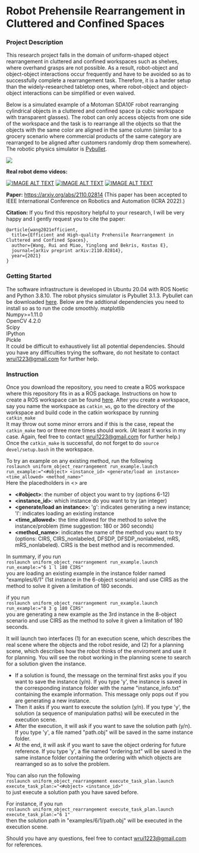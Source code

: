 # Robot Prehensile Rearrangement in Cluttered and Confined Spaces

### Project Description
This research project falls in the domain of uniform-shaped object rearrangement in cluttered and confined workspaces such as shelves, where overhand grasps are not possible. 
As a result, robot-object and object-object interactions occur frequently and have to be avoided so as to successfully complete a rearrangement task.
Therefore, it is a harder setup than the widely-researched tabletop ones, where robot-object and object-object interactions can be simplified or even waived.

Below is a simulated example of a Motoman SDA10F robot rearranging cylindrical objects in a cluttered and confined space (a cubic workspace with transparent glasses). The robot can only access objects from one side of the workspace and the task is to rearrange all the objects so that the objects with the same color are aligned in the same column (similar to a grocery scenario where commercial products of the same category are rearranged to be aligned after customers randomly drop them somewhere). The robotic physics simulator is [Pybullet](https://pybullet.org/wordpress/).

<img src="image_materials/rearrangement_example.gif" />

**Real robot demo videos:**

[![IMAGE ALT TEXT](http://img.youtube.com/vi/iBIkDog2caU/0.jpg)](https://www.youtube.com/watch?v=iBIkDog2caU&ab_channel=PRACSYS)
[![IMAGE ALT TEXT](http://img.youtube.com/vi/EUeo8PUi3HQ/0.jpg)](https://www.youtube.com/watch?v=EUeo8PUi3HQ&ab_channel=PRACSYS)
[![IMAGE ALT TEXT](http://img.youtube.com/vi/pYr6LGAE5mY/0.jpg)](https://www.youtube.com/watch?v=pYr6LGAE5mY&ab_channel=PRACSYS)

**Paper:** https://arxiv.org/abs/2110.02814 (This paper has been accepted to IEEE International Conference on Robotics and Automation (ICRA 2022).)

**Citation:**
If you find this repository helpful to your research, I will be very happy and I gently request you to cite the paper:

```
@article{wang2021efficient,
  title={Efficient and High-quality Prehensile Rearrangement in Cluttered and Confined Spaces},
  author={Wang, Rui and Miao, Yinglong and Bekris, Kostas E},
  journal={arXiv preprint arXiv:2110.02814},
  year={2021}
}
```

### Getting Started
The software infrastructure is developed in Ubuntu 20.04 with ROS Noetic and Python 3.8.10.
The robot physics simulator is Pybullet 3.1.3. Pybullet can be downloaded [here](https://pypi.org/project/pybullet/).
Below are the addtional dependencies you need to install so as to run the code smoothly.
matplotlib <br/>
Numpy>=1.11.0 <br/>
OpenCV 4.2.0 <br/>
Scipy <br/>
IPython <br/>
Pickle <br/>
It could be difficult to exhaustively list all potential dependencies. Should you have any difficulties trying the software, do not hesitate to contact wrui1223@gmail.com for further help.

### Instruction
Once you download the repository, you need to create a ROS workspace where this repository fits in as a ROS package. Instructions on how to create a ROS workspace can be found [here](http://wiki.ros.org/catkin/Tutorials/create_a_workspace). 
After you create a workspace, say you name the workspace as `catkin_ws`, go to the directory of the workspace and build code in the catkin workspace by running <br/>
`catkin_make` <br/>
It may throw out some minor errors and if this is the case, repeat the `catkin_make` two or three more times should work. (At least it works in my case. Again, feel free to contact wrui1223@gmail.com for further help.) <br/>
Once the `catkin_make` is successful, do not forget to do `source devel/setup.bash` in the workspace. <br/>

To try an example on any existing method, run the following <br/>
`roslaunch uniform_object_rearrangement run_example.launch run_example:="<#object> <instance_id> <generate/load an instance> <time_allowed> <method_name>"` <br/>
Here the placedholders in <> are </br>
- **<#object>**: the number of object you want to try (options 6-12)
- **<instance_id>**: which instance do you want to try (an integer)
- **<generate/load an instance>**: 'g': indicates generating a new instance; 'l': indicates loading an existing instance
- **<time_allowed>**: the time allowed for the method to solve the instance/problem (time suggestion: 180 or 360 seconds)
- **<method_name>**: indicates the name of the method you want to try (options: CIRS, CIRS_nonlabeled, DFSDP, DFSDP_nonlabeled, mRS, mRS_nonlabeled). CIRS is the best method and is recommended.

In summary, if you run <br/>
`roslaunch uniform_object_rearrangement run_example.launch run_example:="6 1 l 180 CIRS"` <br/>
you are loading an existing example in the instance folder named "examples/6/1" (1st instance in the 6-object scenario) and use CIRS as the method to solve it given a limitation of 180 seconds.

if you run <br/>
`roslaunch uniform_object_rearrangement run_example.launch run_example:="8 3 g 180 CIRS"` <br/>
you are generating a new example as the 3rd instance in the 8-object scenario and use CIRS as the method to solve it given a limitation of 180 seconds.

It will launch two interfaces (1) for an execution scene, which describes the real scene where the objects and the robot reside, and (2) for a planning scene, which describes how the robot thinks of the enviroment and use it for planning. You will see the robot working in the planning scene to search for a solution given the instance.

- If a solution is found, the message on the terminal first asks you if you want to save the instance (y/n). If you type 'y', the instance is saved in the corresponding instance folder with the name "instance_info.txt" containing the example information. This message only pops out if you are generating a new instance.
- Then it asks if you want to execute the solution (y/n). If you type 'y', the solution (a sequence of manipulation paths) will be executed in the execution scene. 
- After the execution, it will ask if you want to save the solution path (y/n). If you type 'y', a file named "path.obj" will be saved in the same instance folder.
- At the end, it will ask if you want to save the object ordering for future reference. If you type 'y', a flie named "ordering.txt" will be saved in the same instance folder containing the ordering with which objects are rearranged so as to solve the problem.

You can also run the following <br/>
`roslaunch uniform_object_rearrangement execute_task_plan.launch execute_task_plan:="<#object> <instance_id>"` <br/>
to just execute a solution path you have saved before. 

For instance, if you run <br/>
`roslaunch uniform_object_rearrangement execute_task_plan.launch execute_task_plan:="6 1"` <br/>
then the solution path in "examples/6/1/path.obj" will be executed in the execution scene.

Should you have any questions, feel free to contact wrui1223@gmail.com for references.
